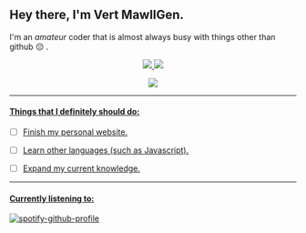 ## Hey there, I'm Vert MawIIGen. &emsp; <img src="https://komarev.com/ghpvc/?username=VertMawIIGen&color=orange&style=for-the-badge" alt="" align="right">

I'm an *amateur* coder that is almost always busy with things other than github :pensive: .

<p align="center">
  <tr>
    <td align="center" style="padding=0;width="50%"">
      <a href="https://github.com/VertMawIIGen">
      <img src="https://github-readme-stats.vercel.app/api?username=VertMawIIGen&show_icons=true&bg_color=50,F6EA41,F048C6,99EDC3&text_color=7A3803&border_color=E4000F&title_color=871C0E&icon_color=8D4004&count_private=true&include_all_commits=true&enable_animations=true" />
    </td>
      <td align="center" style="padding=0;width="50%"">
      <a href="https://github.com/VertMawIIGen">
      <img src="https://github-readme-stats.vercel.app/api/top-langs/?username=VertMawIIGen&layout=compact&bg_color=60,ACDDDE,E1F8DC,F7D8BA&text_color=7A3803&border_color=FFAA87&title_color=FF8164&count_private=true&enable_animations=true" />
    </td>
  </tr>
</p>

<p align="center">
  <tr>
    <td align="center" style="padding=0;width=50%;margin-right=800px">
      <a href="https://github.com/VertMawIIGen">
      <img src="https://github-readme-streak-stats.herokuapp.com?user=VertMawIIGen&theme=tokyonight-duo" />
    </td>
  </tr>
</p>
 


---

#### Things that I definitely should do:
- [ ] Finish my personal website.
- [ ] Learn other languages (such as Javascript).
- [ ] Expand my current knowledge.


---
#### Currently listening to:

<kbd>[![spotify-github-profile](https://spotify-github-profile.vercel.app/api/view?uid=31b4mbfkdwux2upx4tosmhwiypa4&cover_image=true&theme=novatorem&show_offline=false&background_color=d54848&interchange=true&bar_color=0c9207&bar_color_cover=true)](https://spotify-github-profile.vercel.app/api/view?uid=31b4mbfkdwux2upx4tosmhwiypa4&redirect=true)</kbd>
